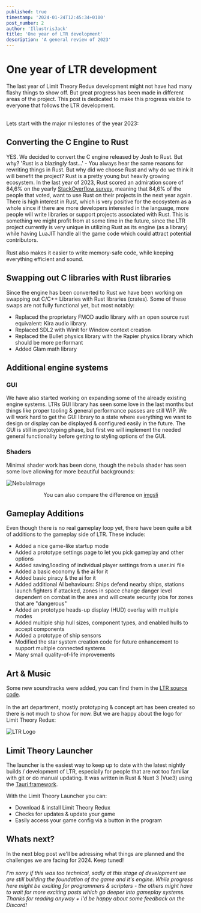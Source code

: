 ```yaml
---
published: true
timestamp: '2024-01-24T12:45:34+0100'
post_number: 2
author: 'IllustrisJack'
title: 'One year of LTR development'
description: 'A general review of 2023'
---
```

# One year of LTR development
The last year of Limit Theory Redux development might not have had many flashy things to show off. But great progress has been made in different areas of the project. This post is dedicated to make this progress visible to everyone that follows the LTR development.

<br>
Lets start with the major milestones of the year 2023:

## Converting the C Engine to Rust
YES. We decided to convert the C engine released by Josh to Rust. But why? 'Rust is a blazingly fast...' - You always hear the same reasons for rewriting things in Rust. But why did we choose Rust and why do we think it will benefit the project? Rust is a pretty young but heavily growing ecosystem. In the last year of 2023, Rust scored an admiration score of 84,6% on the yearly [StackOverflow survey](https://survey.stackoverflow.co/2023/#section-admired-and-desired-programming-scripting-and-markup-languages), meaning that 84,6% of the people that voted, want to use Rust on their projects in the next year again. There is high interest in Rust, which is very positive for the ecosystem as a whole since if there are more developers interested in the language, more people will write libraries or support projects associated with Rust. This is something we might profit from at some time in the future, since the LTR project currently is very unique in utilizing Rust as its engine (as a library) while having LuaJIT handle all the game code which could attract potential contributors.
<br><br>
Rust also makes it easier to write memory-safe code, while keeping everything efficient and sound.

## Swapping out C libraries with Rust libraries
Since the engine has been converted to Rust we have been working on swapping out C/C++ Libraries with Rust libraries (crates). Some of these swaps are not fully functional yet, but most notably:

- Replaced the proprietary FMOD audio library with an open source rust equivalent: Kira audio library. 
- Replaced SDL2 with Winit for Window context creation
- Replaced the Bullet physics library with the Rapier physics library which should be more performant
- Added Glam math library

## Additional engine systems
### GUI
We have also started working on expanding some of the already existing engine systems. LTRs GUI library has seen some love in the last months but things like proper tooling & general performance passes are still WIP. We will work hard to get the GUI library to a state where everything we want to design or display can be displayed & configured easily in the future. The GUI is still in prototyping phase, but first we will implement the needed general functionality before getting to styling options of the GUI.

### Shaders
Minimal shader work has been done, though the nebula shader has seen some love allowing for more beautiful backgrounds: 

![NebulaImage](/img/LTR_NEBULA.png)
<center>
You can also compare the difference on 
  <a href="https://imgsli.com/MTgxODk1" target="__blank">
    imgsli
  </a>
</center>

## Gameplay Additions
Even though there is no real gameplay loop yet, there have been quite a bit of additions to the gameplay side of LTR. These include:
- Added a nice game-like startup mode
- Added a prototype settings page to let you pick gameplay and other options
- Added saving/loading of individual player settings from a user.ini file
- Added a basic economy & the ai for it
- Added basic piracy & the ai for it
- Added additional AI behaviours: Ships defend nearby ships, stations launch fighters if attacked, zones in space change danger level dependent on combat in the area and will create security jobs for zones that are "dangerous"
- Added an prototype heads-up display (HUD) overlay with multiple modes
- Added multiple ship hull sizes, component types, and enabled hulls to accept components
- Added a prototype of ship sensors
- Modified the star system creation code for future enhancement to support multiple connected systems
- Many small quality-of-life improvements
 
## Art & Music
Some new soundtracks were added, you can find them in the [LTR source code](https://github.com/Limit-Theory-Redux/ltheory/tree/main/res/sound/system/audio/music).
<br><br>
In the art department, mostly prototyping & concept art has been created so there is not much to show for now. But we are happy about the logo for Limit Theory Redux:

![LTR Logo](/img/LTR_LOGO.png)

## Limit Theory Launcher
The launcher is the easiest way to keep up to date with the latest nightly builds / development of LTR, especially for people that are not too familiar with git or do manual updating. It was written in Rust & Nuxt 3 (Vue3) using the [Tauri framework](https://tauri.app).

With the Limit Theory Launcher you can:

- Download & install Limit Theory Redux
- Checks for updates & update your game
- Easily access your game config via a button in the program

## Whats next?
In the next blog post we'll be adressing what things are planned and the challenges we are facing for 2024. Keep tuned!
<br><br>
*I'm sorry if this was too technical, sadly at this stage of development we are still building the foundation of the game and it's engine. While progress here might be exciting for programmers & scripters - the others might have to wait for more exciting posts which go deeper into gameplay systems. Thanks for reading anyway + i'd be happy about some feedback on the Discord!*





